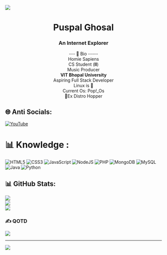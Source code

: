 ![](https://github.com/Your_Repository_Name/Your_GIF_Name.gif)
<h1 align="center">Puspal Ghosal</h1>
<h3 align="center">An Internet Explorer</h3>
<p align="center">
--- 🧬 Bio  -----<br>
Homie Sapiens<br>CS Student (<b>II</b>)<br>Music Producer<br><b>VIT Bhopal University</b><br>Aspiring Full Stack Developer<br>Linux is 🩵<br>Current Os: Pop!_Os<br>🚩Ex Distro Hopper
</p>

## 🌐 Anti Socials: 
[![YouTube](https://img.shields.io/badge/YouTube-%23FF0000.svg?logo=YouTube&logoColor=white)](https://youtube.com/@underscorebrez)
  
# 📊 Knowledge :
![HTML5](https://img.shields.io/badge/html5-%23E34F26.svg?style=for-the-badge&logo=html5&logoColor=white) ![CSS3](https://img.shields.io/badge/css3-%231572B6.svg?style=for-the-badge&logo=css3&logoColor=white) ![JavaScript](https://img.shields.io/badge/javascript-%23323330.svg?style=for-the-badge&logo=javascript&logoColor=%23F7DF1E) ![NodeJS](https://img.shields.io/badge/node.js-6DA55F?style=for-the-badge&logo=node.js&logoColor=white)  ![PHP](https://img.shields.io/badge/php-%23777BB4.svg?style=for-the-badge&logo=php&logoColor=white) ![MongoDB](https://img.shields.io/badge/MongoDB-%234ea94b.svg?style=for-the-badge&logo=mongodb&logoColor=white) ![MySQL](https://img.shields.io/badge/mysql-4479A1.svg?style=for-the-badge&logo=mysql&logoColor=white) ![Java](https://img.shields.io/badge/java-%23ED8B00.svg?style=for-the-badge&logo=openjdk&logoColor=white) ![Python](https://img.shields.io/badge/python-3670A0?style=for-the-badge&logo=python&logoColor=ffdd54) 

## 📊 GitHub Stats:
![](https://github-readme-stats.vercel.app/api?username=underscorebrez&theme=tokyonight&hide_border=false&include_all_commits=false&count_private=false)<br/>
![](https://github-readme-streak-stats.herokuapp.com/?user=underscorebrez&theme=tokyonight&hide_border=false)<br/>
![](https://github-readme-stats.vercel.app/api/top-langs/?username=underscorebrez&theme=tokyonight&hide_border=false&include_all_commits=false&count_private=false&layout=compact)

### ✍️ QOTD
![](https://quotes-github-readme.vercel.app/api?type=horizontal&theme=radical)

---
[![](https://visitcount.itsvg.in/api?id=underscorebrez&icon=0&color=0)](https://visitcount.itsvg.in)
